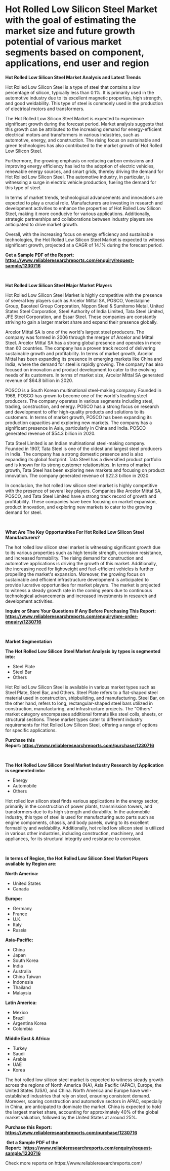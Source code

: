 <p><h1>Hot Rolled Low Silicon Steel Market with the goal of estimating the market size and future growth potential of various market segments based on component, applications, end user and region</h1></p><p><strong>Hot Rolled Low Silicon Steel Market Analysis and Latest Trends</strong></p>
<p><p>Hot Rolled Low Silicon Steel is a type of steel that contains a low percentage of silicon, typically less than 0.1%. It is primarily used in the automotive industry due to its excellent magnetic properties, high strength, and good weldability. This type of steel is commonly used in the production of electrical motors and transformers.</p><p>The Hot Rolled Low Silicon Steel Market is expected to experience significant growth during the forecast period. Market analysis suggests that this growth can be attributed to the increasing demand for energy-efficient electrical motors and transformers in various industries, such as automotive, energy, and construction. The rising focus on sustainable and green technologies has also contributed to the market growth of Hot Rolled Low Silicon Steel.</p><p>Furthermore, the growing emphasis on reducing carbon emissions and improving energy efficiency has led to the adoption of electric vehicles, renewable energy sources, and smart grids, thereby driving the demand for Hot Rolled Low Silicon Steel. The automotive industry, in particular, is witnessing a surge in electric vehicle production, fueling the demand for this type of steel.</p><p>In terms of market trends, technological advancements and innovations are expected to play a crucial role. Manufacturers are investing in research and development activities to enhance the properties of Hot Rolled Low Silicon Steel, making it more conducive for various applications. Additionally, strategic partnerships and collaborations between industry players are anticipated to drive market growth.</p><p>Overall, with the increasing focus on energy efficiency and sustainable technologies, the Hot Rolled Low Silicon Steel Market is expected to witness significant growth, projected at a CAGR of 14.1% during the forecast period.</p></p>
<p><strong>Get a Sample PDF of the Report:&nbsp; <a href="https://www.reliableresearchreports.com/enquiry/request-sample/1230716">https://www.reliableresearchreports.com/enquiry/request-sample/1230716</a></strong></p>
<p>&nbsp;</p>
<p><strong>Hot Rolled Low Silicon Steel Major Market Players</strong></p>
<p><p>Hot Rolled Low Silicon Steel Market is highly competitive with the presence of several key players such as Arcelor Mittal SA, POSCO, Voestalpine Group, Baosteel Group Corporation, Nippon Steel & Sumitomo Metal, United States Steel Corporation, Steel Authority of India Limited, Tata Steel Limited, JFE Steel Corporation, and Essar Steel. These companies are constantly striving to gain a larger market share and expand their presence globally.</p><p>Arcelor Mittal SA is one of the world's largest steel producers. The company was formed in 2006 through the merger of Arcelor and Mittal Steel. Arcelor Mittal SA has a strong global presence and operates in more than 60 countries. The company has a proven track record of delivering sustainable growth and profitability. In terms of market growth, Arcelor Mittal has been expanding its presence in emerging markets like China and India, where the demand for steel is rapidly growing. The company has also focused on innovation and product development to cater to the evolving needs of its customers. In terms of market size, Arcelor Mittal SA generated revenue of $64.8 billion in 2020.</p><p>POSCO is a South Korean multinational steel-making company. Founded in 1968, POSCO has grown to become one of the world's leading steel producers. The company operates in various segments including steel, trading, construction, and energy. POSCO has a strong focus on research and development to offer high-quality products and solutions to its customers. In terms of market growth, POSCO has been expanding its production capacities and exploring new markets. The company has a significant presence in Asia, particularly in China and India. POSCO generated revenue of $54.3 billion in 2020.</p><p>Tata Steel Limited is an Indian multinational steel-making company. Founded in 1907, Tata Steel is one of the oldest and largest steel producers in India. The company has a strong domestic presence and is also expanding its global footprint. Tata Steel has a diversified product portfolio and is known for its strong customer relationships. In terms of market growth, Tata Steel has been exploring new markets and focusing on product innovation. The company generated revenue of $22.3 billion in 2020.</p><p>In conclusion, the hot rolled low silicon steel market is highly competitive with the presence of several key players. Companies like Arcelor Mittal SA, POSCO, and Tata Steel Limited have a strong track record of growth and profitability. These companies have been focusing on market expansion, product innovation, and exploring new markets to cater to the growing demand for steel.</p></p>
<p>&nbsp;</p>
<p><strong>What Are The Key Opportunities For Hot Rolled Low Silicon Steel Manufacturers?</strong></p>
<p><p>The hot rolled low silicon steel market is witnessing significant growth due to its various properties such as high tensile strength, corrosion resistance, and increased formability. The rising demand for construction and automotive applications is driving the growth of this market. Additionally, the increasing need for lightweight and fuel-efficient vehicles is further propelling the market's expansion. Moreover, the growing focus on sustainable and efficient infrastructure development is anticipated to provide lucrative opportunities for market players. The market is projected to witness a steady growth rate in the coming years due to continuous technological advancements and increased investments in research and development activities.</p></p>
<p><strong>Inquire or Share Your Questions If Any Before Purchasing This Report: <a href="https://www.reliableresearchreports.com/enquiry/pre-order-enquiry/1230716">https://www.reliableresearchreports.com/enquiry/pre-order-enquiry/1230716</a></strong></p>
<p>&nbsp;</p>
<p><strong>Market Segmentation</strong></p>
<p><strong>The Hot Rolled Low Silicon Steel Market Analysis by types is segmented into:</strong></p>
<p><ul><li>Steel Plate</li><li>Steel Bar</li><li>Others</li></ul></p>
<p><p>Hot Rolled Low Silicon Steel is available in various market types such as Steel Plate, Steel Bar, and Others. Steel Plate refers to a flat-shaped steel material used in construction, shipbuilding, and manufacturing. Steel Bar, on the other hand, refers to long, rectangular-shaped steel bars utilized in construction, manufacturing, and infrastructure projects. The "Others" market category encompasses additional formats like steel coils, sheets, or structural sections. These market types cater to different industry requirements for Hot Rolled Low Silicon Steel, offering a range of options for specific applications.</p></p>
<p><strong>Purchase this Report:&nbsp;<a href="https://www.reliableresearchreports.com/purchase/1230716">https://www.reliableresearchreports.com/purchase/1230716</a></strong></p>
<p>&nbsp;</p>
<p><strong>The Hot Rolled Low Silicon Steel Market Industry Research by Application is segmented into:</strong></p>
<p><ul><li>Energy</li><li>Automobile</li><li>Others</li></ul></p>
<p><p>Hot rolled low silicon steel finds various applications in the energy sector, primarily in the construction of power plants, transmission towers, and transformers due to its high strength and durability. In the automobile industry, this type of steel is used for manufacturing auto parts such as engine components, chassis, and body panels, owing to its excellent formability and weldability. Additionally, hot rolled low silicon steel is utilized in various other industries, including construction, machinery, and appliances, for its structural integrity and resistance to corrosion.</p></p>
<p>&nbsp;</p>
<p><strong>In terms of Region, the Hot Rolled Low Silicon Steel Market Players available by Region are:</strong></p>
<p>
    <p> <strong> North America: </strong>
        <ul>
            <li>United States</li>
            <li>Canada</li>
        </ul>
        </p> 
    <p> <strong> Europe: </strong>
        <ul>
            <li>Germany</li>
            <li>France</li>
            <li>U.K.</li>
            <li>Italy</li>
            <li>Russia</li>
        </ul>
        </p> 
    <p> <strong> Asia-Pacific: </strong>
        <ul>
            <li>China</li>
            <li>Japan</li>
            <li>South Korea</li>
            <li>India</li>
            <li>Australia</li>
            <li>China Taiwan</li>
            <li>Indonesia</li>
            <li>Thailand</li>
            <li>Malaysia</li>
        </ul>
        </p> 
    <p> <strong> Latin America: </strong>
        <ul>
            <li>Mexico</li>
            <li>Brazil</li>
            <li>Argentina Korea</li>
            <li>Colombia</li>
        </ul>
        </p> 
    <p> <strong> Middle East & Africa: </strong>
        <ul>
            <li>Turkey</li>
            <li>Saudi</li>
            <li>Arabia</li>
            <li>UAE</li>
            <li>Korea</li>
        </ul>
    </p>
    </p>
<p><p>The hot rolled low silicon steel market is expected to witness steady growth across the regions of North America (NA), Asia Pacific (APAC), Europe, the United States (USA), and China. North America and Europe have well-established industries that rely on steel, ensuring consistent demand. Moreover, soaring construction and automotive sectors in APAC, especially in China, are anticipated to dominate the market. China is expected to hold the largest market share, accounting for approximately 40% of the global market valuation, followed by the United States at around 25%.</p></p>
<p><strong>Purchase this Report: <a href="https://www.reliableresearchreports.com/purchase/1230716">https://www.reliableresearchreports.com/purchase/1230716</a></strong></p>
<p>&nbsp;<strong>Get a Sample PDF of the Report:&nbsp;&nbsp;<a href="https://www.reliableresearchreports.com/enquiry/request-sample/1230716">https://www.reliableresearchreports.com/enquiry/request-sample/1230716</a></strong></p>
<p><strong></strong></p>
<p>Check more reports on https://www.reliableresearchreports.com/</p>